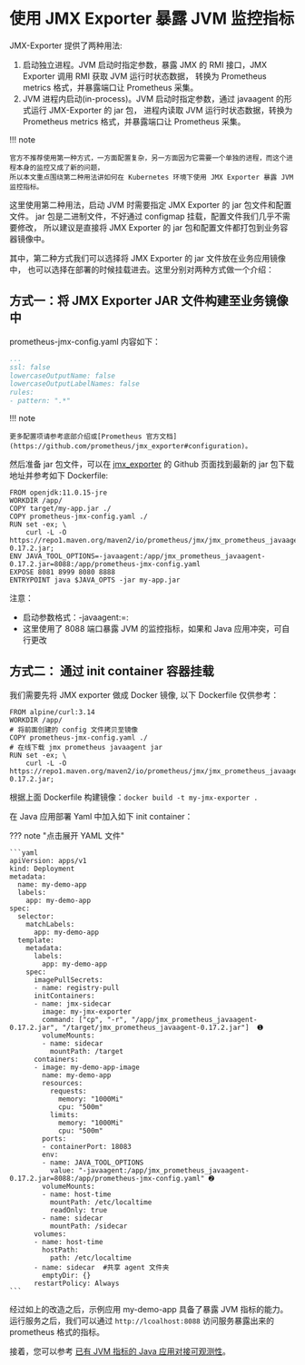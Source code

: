 # 使用 JMX Exporter 暴露 JVM 监控指标

JMX-Exporter 提供了两种用法:

1. 启动独立进程。JVM 启动时指定参数，暴露 JMX 的 RMI 接口，JMX Exporter 调用 RMI 获取 JVM 运行时状态数据，
   转换为 Prometheus metrics 格式，并暴露端口让 Prometheus 采集。
2. JVM 进程内启动(in-process)。JVM 启动时指定参数，通过 javaagent 的形式运行 JMX-Exporter 的 jar 包，
   进程内读取 JVM 运行时状态数据，转换为 Prometheus metrics 格式，并暴露端口让 Prometheus 采集。

!!! note

    官方不推荐使用第一种方式，一方面配置复杂，另一方面因为它需要一个单独的进程，而这个进程本身的监控又成了新的问题，
    所以本文重点围绕第二种用法讲如何在 Kubernetes 环境下使用 JMX Exporter 暴露 JVM 监控指标。

这里使用第二种用法，启动 JVM 时需要指定 JMX Exporter 的 jar 包文件和配置文件。
jar 包是二进制文件，不好通过 configmap 挂载，配置文件我们几乎不需要修改，
所以建议是直接将 JMX Exporter 的 jar 包和配置文件都打包到业务容器镜像中。

其中，第二种方式我们可以选择将 JMX Exporter 的 jar 文件放在业务应用镜像中，
也可以选择在部署的时候挂载进去。这里分别对两种方式做一个介绍：

## 方式一：将 JMX Exporter JAR 文件构建至业务镜像中

prometheus-jmx-config.yaml 内容如下：

```yaml title="prometheus-jmx-config.yaml"
...
ssl: false
lowercaseOutputName: false
lowercaseOutputLabelNames: false
rules:
- pattern: ".*"
```

!!! note

    更多配置项请参考底部介绍或[Prometheus 官方文档](https://github.com/prometheus/jmx_exporter#configuration)。

然后准备 jar 包文件，可以在 [jmx_exporter](https://github.com/prometheus/jmx_exporter) 的 Github 页面找到最新的 jar 包下载地址并参考如下 Dockerfile:

```shell
FROM openjdk:11.0.15-jre
WORKDIR /app/
COPY target/my-app.jar ./
COPY prometheus-jmx-config.yaml ./
RUN set -ex; \
    curl -L -O https://repo1.maven.org/maven2/io/prometheus/jmx/jmx_prometheus_javaagent/0.17.2/jmx_prometheus_javaagent-0.17.2.jar;
ENV JAVA_TOOL_OPTIONS=-javaagent:/app/jmx_prometheus_javaagent-0.17.2.jar=8088:/app/prometheus-jmx-config.yaml
EXPOSE 8081 8999 8080 8888
ENTRYPOINT java $JAVA_OPTS -jar my-app.jar
```

注意：

- 启动参数格式：-javaagent:=:
- 这里使用了 8088 端口暴露 JVM 的监控指标，如果和 Java 应用冲突，可自行更改

## 方式二： 通过 init container 容器挂载

我们需要先将 JMX exporter 做成 Docker 镜像, 以下 Dockerfile 仅供参考：

```shell
FROM alpine/curl:3.14
WORKDIR /app/
# 将前面创建的 config 文件拷贝至镜像
COPY prometheus-jmx-config.yaml ./
# 在线下载 jmx prometheus javaagent jar
RUN set -ex; \
    curl -L -O https://repo1.maven.org/maven2/io/prometheus/jmx/jmx_prometheus_javaagent/0.17.2/jmx_prometheus_javaagent-0.17.2.jar;
```

根据上面 Dockerfile 构建镜像：`docker build -t my-jmx-exporter .`

在 Java 应用部署 Yaml 中加入如下 init container：

??? note "点击展开 YAML 文件"

    ```yaml
    apiVersion: apps/v1
    kind: Deployment
    metadata:
      name: my-demo-app
      labels:
        app: my-demo-app
    spec:
      selector:
        matchLabels:
          app: my-demo-app
      template:
        metadata:
          labels:
            app: my-demo-app
        spec:
          imagePullSecrets:
          - name: registry-pull
          initContainers:
          - name: jmx-sidecar
            image: my-jmx-exporter
            command: ["cp", "-r", "/app/jmx_prometheus_javaagent-0.17.2.jar", "/target/jmx_prometheus_javaagent-0.17.2.jar"]  ➊
            volumeMounts:
            - name: sidecar
              mountPath: /target
          containers:
          - image: my-demo-app-image
            name: my-demo-app
            resources:
              requests:
                memory: "1000Mi"
                cpu: "500m"
              limits:
                memory: "1000Mi"
                cpu: "500m"
            ports:
            - containerPort: 18083
            env:
            - name: JAVA_TOOL_OPTIONS
              value: "-javaagent:/app/jmx_prometheus_javaagent-0.17.2.jar=8088:/app/prometheus-jmx-config.yaml" ➋
            volumeMounts:
            - name: host-time
              mountPath: /etc/localtime
              readOnly: true
            - name: sidecar
              mountPath: /sidecar
          volumes:
          - name: host-time
            hostPath:
              path: /etc/localtime
          - name: sidecar  #共享 agent 文件夹
            emptyDir: {}
          restartPolicy: Always
    ```

经过如上的改造之后，示例应用 my-demo-app 具备了暴露 JVM 指标的能力。
运行服务之后，我们可以通过 `http://lcoalhost:8088` 访问服务暴露出来的 prometheus 格式的指标。

接着，您可以参考 [已有 JVM 指标的 Java 应用对接可观测性](./legacy-jvm.md)。
